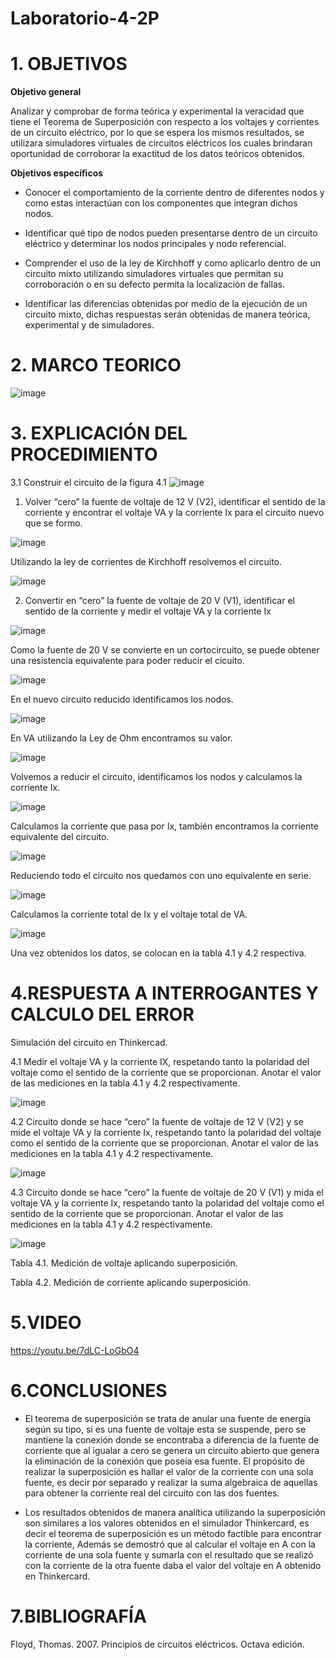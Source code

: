 # Laboratorio-4-2P
# 1. OBJETIVOS 

**Objetivo general**

Analizar y comprobar de forma teórica y experimental la veracidad que tiene el Teorema de Superposición con respecto a los voltajes y corrientes de un circuito eléctrico, por lo que se espera los mismos resultados, se utilizara simuladores virtuales de circuitos eléctricos los cuales brindaran oportunidad de corroborar la exactitud de los datos teóricos obtenidos.

**Objetivos específicos**

* Conocer el comportamiento de la corriente dentro de diferentes nodos y como estas interactúan con los componentes que integran dichos nodos.

* Identificar qué tipo de nodos pueden presentarse dentro de un circuito eléctrico y determinar los nodos principales y nodo referencial.

* Comprender el uso de la ley de Kirchhoff y como aplicarlo dentro de un circuito mixto utilizando simuladores virtuales que permitan su corroboración o en su defecto permita la localización de fallas.

* Identificar las diferencias obtenidas por medio de la ejecución de un circuito mixto, dichas respuestas serán obtenidas de manera teórica, experimental y de simuladores.

# 2. MARCO TEORICO 

![image](https://user-images.githubusercontent.com/105617383/176051739-14a85931-ddf4-440b-9f56-964e2ba2942d.png)

# 3. EXPLICACIÓN DEL PROCEDIMIENTO

3.1 Construir el circuito de la figura 4.1
![image](https://user-images.githubusercontent.com/105617383/176054402-25094f1c-08ae-494d-9e36-d5c3aca33b6b.png)

1. Volver “cero” la fuente de voltaje de 12 V (V2), identificar el sentido de la corriente y encontrar el voltaje VA y la corriente Ix para el circuito nuevo que se formo.

![image](https://user-images.githubusercontent.com/105617383/176059067-b3f8892f-4ba5-4d77-a96f-e1aa68516f11.png)

Utilizando la ley de corrientes de Kirchhoff resolvemos el circuito.

![image](https://user-images.githubusercontent.com/105617383/176057647-bc1deac5-c273-4e78-bead-96b1ae19d05d.png)

2. Convertir en “cero” la fuente de voltaje de 20 V (V1), identificar el sentido de la corriente y medir el voltaje VA y la corriente Ix

![image](https://user-images.githubusercontent.com/105617383/176060703-7d08df23-8691-4ed1-9f89-47a0d6da95c9.png)

Como la fuente de 20 V se convierte en un cortocircuito, se puede obtener una resistencia equivalente para poder reducir el cicuito.

![image](https://user-images.githubusercontent.com/105617383/176059953-761613ba-f123-4200-a6e9-59033c21ba82.png)

En el nuevo circuito reducido identificamos los nodos.

![image](https://user-images.githubusercontent.com/105617383/176061485-a3b22eed-0f0e-4ba6-b15c-cd8792aff3bb.png)

En VA utilizando la Ley de Ohm encontramos su valor.

![image](https://user-images.githubusercontent.com/105671763/176086008-a8759ef2-19c9-4ead-8852-78288a0135d2.png)

Volvemos a reducir el circuito, identificamos los nodos y calculamos la corriente Ix.

![image](https://user-images.githubusercontent.com/105617383/176062268-4408df0e-5ec7-4d9a-998a-e1fc0bf43cd6.png)

Calculamos la corriente que pasa por Ix, también encontramos la corriente equivalente del circuito.

![image](https://user-images.githubusercontent.com/105671763/176065138-7678b31d-8503-48d5-8fbc-4842e0a07d7a.png)

Reduciendo todo el circuito nos quedamos con uno equivalente en serie.

![image](https://user-images.githubusercontent.com/105671763/176065433-36b3b69d-29b2-43b0-996d-e3e76e12ce72.png)

Calculamos la corriente total de Ix y el voltaje total de VA.

![image](https://user-images.githubusercontent.com/105671763/176066028-b6330100-f219-4780-8665-36243bc51d97.png)

Una vez obtenidos los datos, se colocan en la tabla 4.1 y 4.2 respectiva.

# 4.RESPUESTA A INTERROGANTES Y CALCULO DEL ERROR

Simulación del circuito en Thinkercad.

4.1 Medir el voltaje VA y la corriente IX, respetando tanto la polaridad del voltaje como el sentido de la corriente que se proporcionan. Anotar el valor de las mediciones en la tabla 4.1 y 4.2 respectivamente.

![image](https://user-images.githubusercontent.com/105617383/176052818-63b69792-0c84-47a4-be94-fb65ea4a1df0.png)

4.2 Circuito donde se hace “cero” la fuente de voltaje de 12 V (V2) y se mide el voltaje VA y la corriente
Ix, respetando tanto la polaridad del voltaje como el sentido de la corriente que se
proporcionan. Anotar el valor de las mediciones en la tabla 4.1 y 4.2 respectivamente.

![image](https://user-images.githubusercontent.com/105617383/176052774-b32641d9-6ff1-403b-b006-a4cf49f3ae7a.png)

4.3 Circuito donde se hace “cero” la fuente de voltaje de 20 V (V1) y mida el voltaje VA y la corriente Ix, respetando tanto la polaridad del voltaje como el sentido de la corriente que se proporcionan. Anotar el valor de las mediciones en la tabla 4.1 y 4.2 respectivamente.

![image](https://user-images.githubusercontent.com/105617383/176052796-1f98b246-69b3-4f9b-ba1a-0f13a4f3bd39.png)

Tabla 4.1. Medición de voltaje aplicando superposición.

Tabla 4.2. Medición de corriente aplicando superposición.

# 5.VIDEO

https://youtu.be/7dLC-LoGbO4

# 6.CONCLUSIONES
* El teorema de superposición se trata de anular una fuente de energía según su tipo, si es una fuente de voltaje esta se suspende, pero se mantiene la conexión donde se encontraba a diferencia de la fuente de corriente que al igualar a cero se genera un circuito abierto que genera la eliminación de la conexión que poseía esa fuente. El propósito de realizar la superposición es hallar el valor de la corriente con una sola fuente, es decir por separado y realizar la suma algebraica de aquellas para obtener la corriente real del circuito con las dos fuentes.

* Los resultados obtenidos de manera analítica utilizando la superposición son similares a los valores obtenidos en el simulador Thinkercard, es decir el teorema de superposición es un método factible para encontrar la corriente, Además se demostró que al calcular el voltaje en A con la corriente de una sola fuente y sumarla con el resultado que se realizó con la corriente de la otra fuente daba el valor del voltaje en A obtenido en Thinkercard.

# 7.BIBLIOGRAFÍA

Floyd, Thomas. 2007. Principios de circuitos eléctricos. Octava edición.
